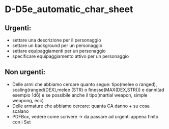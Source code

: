 # D-D5e_automatic_char_sheet

## Urgenti:
* settare una descrizione per il personaggio 
* settare un background per un personaggio
* settare equipaggiamenti per un personaggio
* specificare equipaggiamento attivo per un personaggio
## Non urgenti:
* Delle armi che abbiamo cercare quanto segue: tipo(melee o ranged), scaling(ranged(DEX),melee (STR) o finesse(MAX(DEX,STR))) e danni(ad esempio 1d6) e se possibile anche il tipo(martial weapon, simple weapong, ecc)
* Delle armature che abbiamo cercare: quanta CA danno + su cosa scalano
* PDFBox, vedere come scrivere -> da passare ad urgenti appena finito con i Set 

